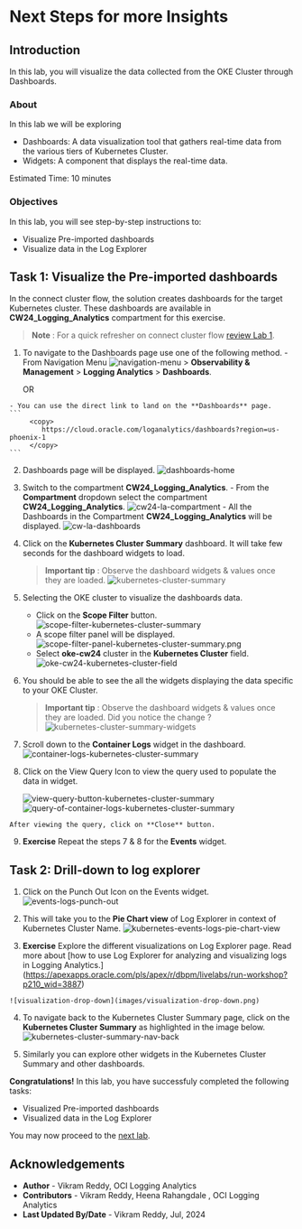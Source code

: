 # Next Steps for more Insights

## Introduction

In this lab, you will visualize the data collected from the OKE Cluster through Dashboards.

### About
In this lab we will be exploring

  - Dashboards: A data visualization tool that gathers real-time data from the various tiers of Kubernetes Cluster.
  - Widgets: A component that displays the real-time data.

Estimated Time: 10 minutes

### Objectives

In this lab, you will see step-by-step instructions to:

   - Visualize Pre-imported dashboards
   - Visualize data in the Log Explorer


## Task 1: Visualize the Pre-imported dashboards

  In the connect cluster flow, the solution creates dashboards for the target Kubernetes cluster. These dashboards are available in **CW24\_Logging\_Analytics** compartment for this exercise.
  > **Note** : For a quick refresher on connect cluster flow [review Lab 1](?lab=connect-cluster-flow).

  1. To navigate to the Dashboards page use one of the following method.
    - From Navigation Menu ![navigation-menu](images/navigation-menu.png) > **Observability & Management** > **Logging Analytics** > **Dashboards**.
   
        OR
   
    - You can use the direct link to land on the **Dashboards** page.
    ```
         <copy>
            https://cloud.oracle.com/loganalytics/dashboards?region=us-phoenix-1
         </copy>   
    ```
  2. Dashboards page will be displayed.
   ![dashboards-home](images/dashboards-home.png) 

  3. Switch to the compartment **CW24\_Logging\_Analytics**.
    - From the **Compartment** dropdown select the compartment **CW24\_Logging\_Analytics**.
      ![cw24-la-compartment](images/cw24-la-compartment.png)
    - All the Dashboards in the Compartment **CW24\_Logging\_Analytics** will be displayed.
      ![cw-la-dashboards](images/cw-la-dashboards.png)

  4. Click on the **Kubernetes Cluster Summary** dashboard. It will take few seconds for the dashboard widgets to load.
      > **Important tip** : Observe the dashboard widgets & values once they are loaded.
      ![kubernetes-cluster-summary](images/kubernetes-cluster-summary.png)

  5. Selecting the OKE cluster to visualize the dashboards data. 
      - Click on the **Scope Filter** button.
        ![scope-filter-kubernetes-cluster-summary](images/scope-filter-kubernetes-cluster-summary.png)
      - A scope filter panel will be displayed.
        ![scope-filter-panel-kubernetes-cluster-summary.png](images/scope-filter-panel-kubernetes-cluster-summary.png)
      - Select **oke-cw24** cluster in the **Kubernetes Cluster** field.
        ![oke-cw24-kubernetes-cluster-field](images/oke-cw24-kubernetes-cluster-field.png) 
         
  6. You should be able to see the all the widgets displaying the data specific to your OKE Cluster.
      > **Important tip** : Observe the dashboard widgets & values once they are loaded. Did you notice the change ?
      ![kubernetes-cluster-summary-widgets](images/kubernetes-cluster-summary-widgets.png)

  7. Scroll down to the **Container Logs** widget in the dashboard.
      ![container-logs-kubernetes-cluster-summary](images/container-logs-kubernetes-cluster-summary.png)    

  8. Click on the View Query Icon to view the query used to populate the data in widget.

      ![view-query-button-kubernetes-cluster-summary](images/view-query-button-kubernetes-cluster-summary.png)
      ![query-of-container-logs-kubernetes-cluster-summary](images/query-of-container-logs-kubernetes-cluster-summary.png)

    After viewing the query, click on **Close** button.

  9. **Exercise** Repeat the steps 7 & 8 for the **Events** widget.  

   



## Task 2: Drill-down to log explorer 
  1. Click on the Punch Out Icon on the Events widget.
      ![events-logs-punch-out](images/events-logs-punch-out.png) 

  2. This will take you to the **Pie Chart view** of Log Explorer in context of Kubernetes Cluster Name.
    ![kubernetes-events-logs-pie-chart-view](images/kubernetes-events-logs-pie-chart-view.png)

  3. **Exercise** Explore the different visualizations on Log Explorer page. Read more about [how to use Log Explorer for analyzing and visualizing logs in Logging Analytics.] (https://apexapps.oracle.com/pls/apex/r/dbpm/livelabs/run-workshop?p210_wid=3887)

    ![visualization-drop-down](images/visualization-drop-down.png)
  
  4. To navigate back to the Kubernetes Cluster Summary page, click on the **Kubernetes Cluster Summary** as highlighted in the image below.
    ![kubernetes-cluster-summary-nav-back](images/kubernetes-cluster-summary-nav-back.png)

  5. Similarly you can explore other widgets in the Kubernetes Cluster Summary and other dashboards. 

**Congratulations!** In this lab, you have successfuly completed the following tasks:
  - Visualized Pre-imported dashboards
  - Visualized data in the Log Explorer
  
  You may now proceed to the [next lab](#next).

## Acknowledgements
* **Author** - Vikram Reddy, OCI Logging Analytics
* **Contributors** -  Vikram Reddy, Heena Rahangdale , OCI Logging Analytics
* **Last Updated By/Date** - Vikram Reddy, Jul, 2024